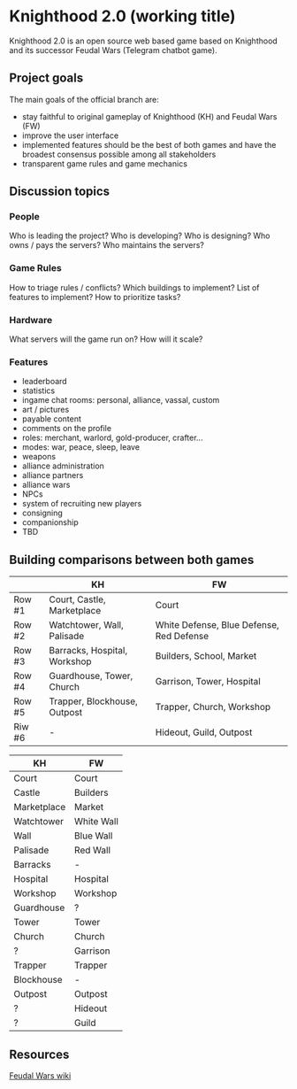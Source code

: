 # Knighthood 2.0 (working title)

Knighthood 2.0 is an open source web based game based on Knighthood and its successor Feudal Wars (Telegram chatbot game).

## Project goals

The main goals of the official branch are:

- stay faithful to original gameplay of Knighthood (KH) and Feudal Wars (FW)
- improve the user interface
- implemented features should be the best of both games and have the broadest consensus possible among all stakeholders
- transparent game rules and game mechanics

## Discussion topics

### People

Who is leading the project?
Who is developing?
Who is designing?
Who owns / pays the servers?
Who maintains the servers?

### Game Rules

How to triage rules / conflicts?
Which buildings to implement?
List of features to implement?
How to prioritize tasks?

### Hardware

What servers will the game run on?
How will it scale?

### Features

- leaderboard
- statistics
- ingame chat rooms: personal, alliance, vassal, custom
- art / pictures
- payable content
- comments on the profile
- roles: merchant, warlord, gold-producer, crafter...
- modes: war, peace, sleep, leave
- weapons
- alliance administration
- alliance partners
- alliance wars
- NPCs
- system of recruiting new players
- consigning
- companionship
- TBD

## Building comparisons between both games

|  | KH | FW |
|---|---|---|
| Row #1 | Court, Castle, Marketplace  | Court |
| Row #2 | Watchtower, Wall, Palisade | White Defense, Blue Defense, Red Defense |
| Row #3 | Barracks, Hospital, Workshop | Builders, School, Market |
| Row #4 | Guardhouse, Tower, Church | Garrison, Tower, Hospital |
| Row #5 | Trapper, Blockhouse, Outpost | Trapper, Church, Workshop |
| Riw #6 | - | Hideout, Guild, Outpost |

| KH | FW |
|---|---|
| Court | Court |
| Castle | Builders |
| Marketplace | Market |
| Watchtower | White Wall |
| Wall | Blue Wall |
| Palisade | Red Wall |
| Barracks | - |
| Hospital | Hospital |
| Workshop | Workshop |
Guardhouse | ? |
Tower | Tower
Church | Church
? | Garrison
Trapper | Trapper
Blockhouse | -
Outpost | Outpost
? | Hideout
? | Guild

## Resources

[Feudal Wars wiki](https://feudal-wars.fandom.com/wiki/Feudal_Wars_Wiki)

